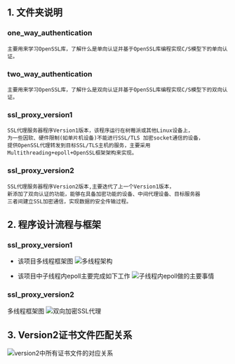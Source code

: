 ## 1. 文件夹说明 
### one_way_authentication
	主要用来学习OpenSSL库，了解什么是单向认证并基于OpenSSL库编程实现C/S模型下的单向认证。
### two_way_authentication
	主要用来学习OpenSSL库，了解什么是双向认证并基于OpenSSL库编程实现C/S模型下的双向认证。
### ssl_proxy_version1
	SSL代理服务器程序Version1版本，该程序运行在树莓派或其他Linux设备上，
	为一些因软、硬件限制(如单片机设备)不能进行SSL/TLS 加密socket通信的设备，
	提供OpenSSL代理转发到目标SSL/TLS主机的服务，主要采用Multithreading+epoll+OpenSSL框架架构来实现。
### ssl_proxy_version2
	SSL代理服务器程序Version2版本,主要迭代了上一个Version1版本，
	新添加了双向认证的功能，能够在具备加密功能的设备、中间代理设备、目标服务器
	三者间建立SSL加密通信，实现数据的安全传输过程。
## 2. 程序设计流程与框架
### ssl_proxy_version1
- 该项目多线程框架图
![多线程架构](https://images.gitee.com/uploads/images/2020/0820/112640_565da807_5112813.png "多线程.png")

- 该项目中子线程内epoll主要完成如下工作
![子线程内epoll做的主要事情](https://images.gitee.com/uploads/images/2020/0820/000909_d2b12245_5112813.png "epoll.png")

### ssl_proxy_version2
多线程框架图
![双向加密SSL代理](https://images.gitee.com/uploads/images/2020/0820/120215_9d3f5808_5112813.png "双向加密下多线程架构.png")
## 3. Version2证书文件匹配关系
![version2中所有证书文件的对应关系](https://images.gitee.com/uploads/images/2020/0819/203738_ef610e12_5112813.jpeg "Version2_cert.jpg")

